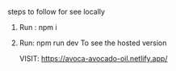 steps to follow for see locally

1. Run : npm i
2. Run: npm run dev
   To see the hosted version

   VISIT: https://avoca-avocado-oil.netlify.app/
